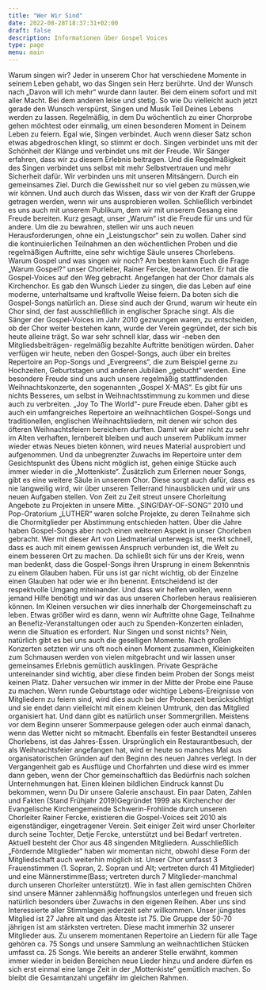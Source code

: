 ```yaml
---
title: "Wer Wir Sind"
date: 2022-08-28T18:37:31+02:00
draft: false
description: Informationen über Gospel Voices
type: page
menu: main
---
```


Warum singen wir?
Jeder in unserem Chor hat verschiedene Momente in seinem Leben gehabt, wo das Singen sein Herz berührte.
 Und der Wunsch nach „Davon will ich mehr“ wurde dann lauter.
 Bei dem einem sofort und mit aller Macht.
 Bei dem anderen leise und stetig.
So wie Du vielleicht auch jetzt gerade den Wunsch verspürst, Singen und Musik Teil Deines Lebens werden zu lassen.
 Regelmäßig, in dem Du wöchentlich zu einer Chorprobe gehen möchtest oder einmalig, um einen besonderen Moment in Deinem Leben zu feiern.
Egal wie, Singen verbindet.
 Auch wenn dieser Satz schon etwas abgedroschen klingt, so stimmt er doch.
Singen verbindet uns mit der Schönheit der Klänge und verbindet uns mit der Freude.
 Wir Sänger erfahren, dass wir zu diesem Erlebnis beitragen.
 Und die Regelmäßigkeit des Singen verbindet uns selbst mit mehr Selbstvertrauen und mehr Sicherheit dafür.
Wir verbinden uns mit unseren Mitsängern.
 Durch ein gemeinsames Ziel.
 Durch die Gewissheit nur so viel geben zu müssen,wie wir können.
 Und auch durch das Wissen, dass wir von der Kraft der Gruppe getragen werden, wenn wir uns ausprobieren wollen.
 Schließlich verbindet es uns auch mit unserem Publikum, dem wir mit unserem Gesang eine Freude bereiten.
Kurz gesagt, unser „Warum“ ist die Freude für uns und für andere.
 Um die zu bewahren, stellen wir uns auch neuen Herausforderungen, ohne ein „Leistungschor“ sein zu wollen.
 Daher sind die kontinuierlichen Teilnahmen an den wöchentlichen Proben und die regelmäßigen Auftritte, eine sehr wichtige Säule unseres Chorlebens.
Warum Gospel und was singen wir noch?
Am besten kann Euch die Frage „Warum Gospel?“ unser Chorleiter, Rainer Fercke, beantworten.
 Er hat die Gospel-Voices auf den Weg gebracht.
 Angefangen hat der Chor damals als Kirchenchor.
 Es gab den Wunsch Lieder zu singen, die das Leben auf eine moderne, unterhaltsame und kraftvolle Weise feiern.
 Da boten sich die Gospel-Songs natürlich an.
 Diese sind auch der Grund, warum wir heute ein Chor sind, der fast ausschließlich in englischer Sprache singt.
Als die Sänger der Gospel-Voices im Jahr 2010 gezwungen waren, zu entscheiden, ob der Chor weiter bestehen kann, wurde der Verein gegründet, der sich bis heute alleine trägt.
 So war sehr schnell klar, dass wir -neben den Mitgliedsbeiträgen- regelmäßig bezahlte Auftritte benötigen würden.
Daher verfügen wir heute, neben den Gospel-Songs, auch über ein breites Repertoire an Pop-Songs und „Evergreens“, die zum Beispiel gerne zu Hochzeiten, Geburtstagen und anderen Jubiläen „gebucht“ werden.
 Eine besondere Freude sind uns auch unsere regelmäßig stattfindenden Weihnachtskonzerte, den sogenannten „Gospel X-MAS“.
Es gibt für uns nichts Besseres, um selbst in Weihnachtsstimmung zu kommen und diese auch zu verbreiten.
„Joy To The World“- pure Freude eben.
 Daher gibt es auch ein umfangreiches Repertoire an weihnachtlichen Gospel-Songs und traditionellen, englischen Weihnachtsliedern, mit denen wir schon des öfteren Weihnachtsfeiern bereichern durften.
Damit wir aber nicht zu sehr im Alten verhaften, lernbereit bleiben und auch unserem Publikum immer wieder etwas Neues bieten können, wird neues Material ausprobiert und aufgenommen.
 Und da unbegrenzter Zuwachs im Repertoire unter dem Gesichtspunkt des Übens nicht möglich ist, gehen einige Stücke auch immer wieder in die „Mottenkiste“.
Zusätzlich zum Erlernen neuer Songs, gibt es eine weitere Säule in unserem Chor.
 Diese sorgt auch dafür, dass es nie langweilig wird, wir über unseren Tellerrand hinausblicken und wir uns neuen Aufgaben stellen.
 Von Zeit zu Zeit streut unsere Chorleitung Angebote zu Projekten in unsere Mitte.
 „SING!DAY-OF-SONG“ 2010 und Pop-Oratorium „LUTHER“ waren solche Projekte, zu deren Teilnahme sich die Chormitglieder per Abstimmung entschieden hatten.
Über die Jahre haben Gospel-Songs aber noch einen weiteren Aspekt in unser Chorleben gebracht.
Wer mit dieser Art von Liedmaterial unterwegs ist, merkt schnell, dass es auch mit einem gewissen Anspruch verbunden ist, die Welt zu einem besseren Ort zu machen.
 Da schließt sich für uns der Kreis, wenn man bedenkt, dass die Gospel-Songs ihren Ursprung in einem Bekenntnis zu einem Glauben haben.
 Für uns ist gar nicht wichtig, ob der Einzelne einen Glauben hat oder wie er ihn benennt.
 Entscheidend ist der respektvolle Umgang miteinander.
 Und dass wir helfen wollen, wenn jemand Hilfe benötigt und wir das aus unseren Chorleben heraus realisieren können.
 Im Kleinen versuchen wir dies innerhalb der Chorgemeinschaft zu leben.
 Etwas größer wird es dann, wenn wir Auftritte ohne Gage, Teilnahme an Benefiz-Veranstaltungen oder auch zu Spenden-Konzerten einladen, wenn die Situation es erfordert.
Nur Singen und sonst nichts?
Nein, natürlich gibt es bei uns auch die geselligen Momente.
 Nach großen Konzerten setzten wir uns oft noch einen Moment zusammen, Kleinigkeiten zum Schmausen werden von vielen mitgebracht und wir lassen unser gemeinsames Erlebnis gemütlich ausklingen.
Private Gespräche untereinander sind wichtig, aber diese finden beim Proben der Songs meist keinen Platz.
 Daher versuchen wir immer in der Mitte der Probe eine Pause zu machen.
 Wenn runde Geburtstage oder wichtige Lebens-Ereignisse von Mitgliedern zu feiern sind, wird dies auch bei der Probenzeit berücksichtigt und sie endet dann vielleicht mit einem kleinen Umtrunk, den das Mitglied organisiert hat.
Und dann gibt es natürlich unser Sommergrillen.
 Meistens vor dem Beginn unserer Sommerpause gelegen oder auch einmal danach, wenn das Wetter nicht so mitmacht.
 Ebenfalls ein fester Bestandteil unseres Chorlebens, ist das Jahres-Essen.
 Ursprünglich ein Restaurantbesuch, der als Weihnachtsfeier angefangen hat, wird er heute so manches Mal aus organisatorischen Gründen auf den Beginn des neuen Jahres verlegt.
 In der Vergangenheit gab es Ausflüge und Chorfahrten und diese wird es immer dann geben, wenn der Chor gemeinschaftlich das Bedürfnis nach solchen Unternehmungen hat.
Einen kleinen bildlichen Eindruck kannst Du bekommen, wenn Du Dir unsere Galerie anschaust.
Ein paar Daten, Zahlen und Fakten (Stand Frühjahr 2019)Gegründet 1999 als Kirchenchor der Evangelische Kirchengemeinde Schwerin-Frohlinde durch unseren Chorleiter Rainer Fercke, existieren die Gospel-Voices seit 2010 als eigenständiger, eingetragener Verein.
Seit einiger Zeit wird unser Chorleiter durch seine Tochter, Detje Fercke, unterstützt und bei Bedarf vertreten.
 Aktuell besteht der Chor aus 48 singenden Mitgliedern.
 Ausschließlich „Fördernde Mitglieder“ haben wir momentan nicht, obwohl diese Form der Mitgliedschaft auch weiterhin möglich ist.
 Unser Chor umfasst 3 Frauenstimmen (1. Sopran, 2. Sopran und Alt; vertreten durch 41 Mitglieder) und eine Männerstimme(Bass; vertreten durch 7 Mitglieder-manchmal durch unseren Chorleiter unterstützt).
Wie in fast allen gemischten Chören sind unsere Männer zahlenmäßig hoffnungslos unterlegen und freuen sich natürlich besonders über Zuwachs in den eigenen Reihen.
 Aber uns sind Interessierte aller Stimmlagen jederzeit sehr willkommen.
Unser jüngstes Mitglied ist 27 Jahre alt und das Älteste ist 75.
 Die Gruppe der 50-70 jährigen ist am stärksten vertreten.
 Diese macht immerhin 32 unserer Mitglieder aus.
Zu unserem momentanen Repertoire an Liedern für alle Tage gehören ca.
 75 Songs und unsere Sammlung an weihnachtlichen Stücken umfasst ca.
 25 Songs.
 Wie bereits an anderer Stelle erwähnt, kommen immer wieder in beiden Bereichen neue Lieder hinzu und andere dürfen es sich erst einmal eine lange Zeit in der „Mottenkiste“ gemütlich machen.
So bleibt die Gesamtanzahl ungefähr im gleichen Rahmen.
